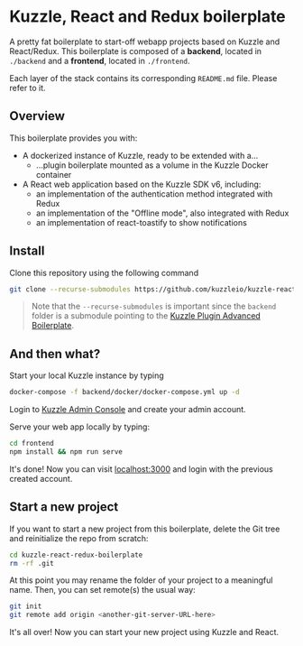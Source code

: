 # Kuzzle, React and Redux boilerplate

A pretty fat boilerplate to start-off webapp projects based on Kuzzle and React/Redux.
This boilerplate is composed of a **backend**, located in `./backend` and a **frontend**, located in `./frontend`.

Each layer of the stack contains its corresponding `README.md` file. Please refer to it.

## Overview

This boilerplate provides you with:

- A dockerized instance of Kuzzle, ready to be extended with a...
  - ...plugin boilerplate mounted as a volume in the Kuzzle Docker container
- A React web application based on the Kuzzle SDK v6, including:
  - an implementation of the authentication method integrated with Redux
  - an implementation of the "Offline mode", also integrated with Redux
  - an implementation of react-toastify to show notifications

## Install

Clone this repository using the following command

```bash
git clone --recurse-submodules https://github.com/kuzzleio/kuzzle-react-redux-boilerplate.git
```

> Note that the `--recurse-submodules` is important since the `backend` folder is a submodule pointing to the [Kuzzle Plugin
> Advanced Boilerplate](ttps://github.com/kuzzleio/kuzzle-plugin-advanced-boilerplate).

## And then what?

Start your local Kuzzle instance by typing

```bash
docker-compose -f backend/docker/docker-compose.yml up -d
```

Login to [Kuzzle Admin Console](http://console.kuzzle.io) and create your admin account.

Serve your web app locally by typing:

```bash
cd frontend
npm install && npm run serve
```

It's done! Now you can visit [localhost:3000](http://localhost:3000/) and login with the previous created account.

## Start a new project

If you want to start a new project from this boilerplate, delete the Git tree and reinitialize the repo from scratch:

```bash
cd kuzzle-react-redux-boilerplate
rm -rf .git
```

At this point you may rename the folder of your project to a meaningful name.
Then, you can set remote(s) the usual way:

```bash
git init
git remote add origin <another-git-server-URL-here>
```

It's all over! Now you can start your new project using Kuzzle and React.
